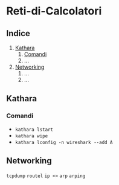 # Reti-di-Calcolatori

## Indice
1. [Kathara](#kathara)
    1. [Comandi](#comandi)
    2. ...
2. [Networking](#networking)
    1. ...
    2. ...

## Kathara
### Comandi
- `kathara lstart`
- `kathara wipe`
- `kathara lconfig -n wireshark --add A` 

## Networking
`tcpdump`
`routel`
`ip <>`
`arp`
`arping`